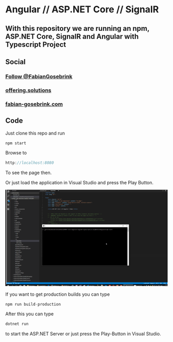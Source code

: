# Angular // ASP.NET Core // SignalR

## With this repository we are running an npm, ASP.NET Core, SignalR and Angular with Typescript Project

## Social

### <a href="https://twitter.com/FabianGosebrink" target="_blank">Follow @FabianGosebrink</a>

### [offering.solutions](https://offering.solutions "blogLink")
### [fabian-gosebrink.com](http://fabian-gosebrink.com "homepage")


## Code

Just clone this repo and run 

```javascript 
npm start
```

Browse to
```javascript 
http://localhost:8080
```

To see the page then. 

Or just load the application in Visual Studio and press the Play Button.

![building and using process](.github/build.gif "npm start and build")

If you want to get production builds you can type

```javascript
npm run build-production
```

After this you can type 

```csharp
dotnet run
```

to start the ASP.NET Server or just press the Play-Button in Visual Studio.
